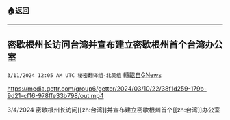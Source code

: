 ###  [:house:返回](README.md)
---


## 密歇根州长访问台湾并宣布建立密歇根州首个台湾办公室
`3/11/2024 12:05 AM UTC 秘密翻译组-北美组` [轉載自GNews](https://gnews.org/articles/2382531)


https://media.gettr.com/group6/getter/2024/03/10/22/38f1d259-179b-9d21-cf16-978ffe33b798/out.mp4


3/4/2024 密歇根州长访问[[zh:台湾]]并宣布建立密歇根州首个[[zh:台湾]]办公室 

